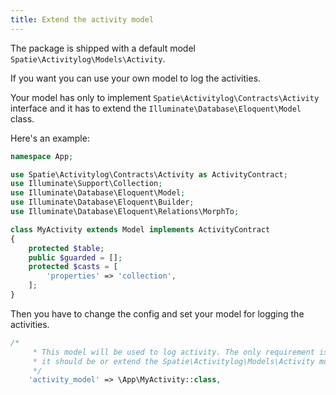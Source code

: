 ```yaml
---
title: Extend the activity model
---
```


The package is shipped with a default model `Spatie\Activitylog\Models\Activity`.

If you want you can use your own model to log the activities.

Your model has only to implement `Spatie\Activitylog\Contracts\Activity` interface and it has to extend the `Illuminate\Database\Eloquent\Model` class.

Here's an example:

```php
namespace App;

use Spatie\Activitylog\Contracts\Activity as ActivityContract;
use Illuminate\Support\Collection;
use Illuminate\Database\Eloquent\Model;
use Illuminate\Database\Eloquent\Builder;
use Illuminate\Database\Eloquent\Relations\MorphTo;

class MyActivity extends Model implements ActivityContract
{
    protected $table;
    public $guarded = [];
    protected $casts = [
        'properties' => 'collection',
    ];
}
```

Then you have to change the config and set your model for logging the activities.

```php
/*
     * This model will be used to log activity. The only requirement is that
     * it should be or extend the Spatie\Activitylog\Models\Activity model.
     */
    'activity_model' => \App\MyActivity::class,
```
